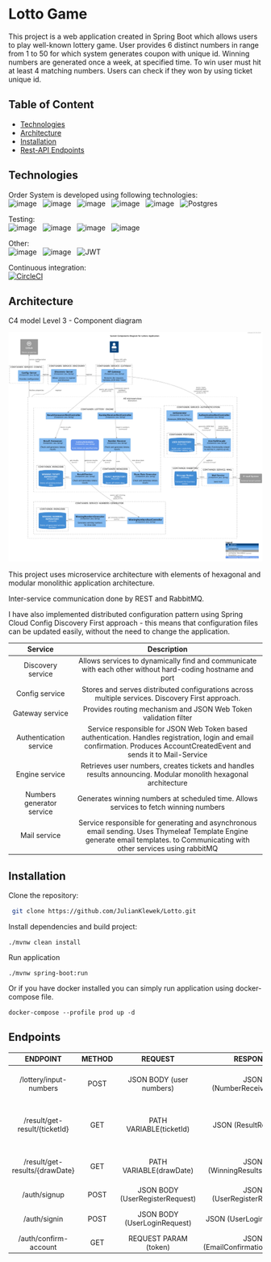 # Lotto Game

This project is a web application created in Spring Boot which allows users to play well-known lottery game. User
provides 6 distinct numbers in range from 1 to 50 for which system generates coupon with unique id. Winning numbers are
generated once a week, at specified time. To win user must hit at least 4 matching numbers. Users can check if they won
by using ticket unique id.

## Table of Content
- [Technologies](#technologies)
- [Architecture](#architecture)
- [Installation](#installation)
- [Rest-API Endpoints](#endpoints)

## Technologies

Order System is developed using following technologies: <br>
![image](https://img.shields.io/badge/17-Java-orange?style=for-the-badge) &nbsp;
![image](https://img.shields.io/badge/apache_maven-C71A36?style=for-the-badge&logo=apachemaven&logoColor=white) &nbsp;
![image](https://img.shields.io/badge/Spring_Boot-F2F4F9?style=for-the-badge&logo=spring) &nbsp;
![image](https://img.shields.io/badge/MongoDB-4EA94B?style=for-the-badge&logo=mongodb&logoColor=white) &nbsp;
![image](https://img.shields.io/badge/rabbitmq-%23FF6600.svg?&style=for-the-badge&logo=rabbitmq&logoColor=white) &nbsp;
![Postgres](https://img.shields.io/badge/postgres-%23316192.svg?style=for-the-badge&logo=postgresql&logoColor=white) &nbsp;


Testing:<br>
![image](https://img.shields.io/badge/Junit5-25A162?style=for-the-badge&logo=junit5&logoColor=white) &nbsp;
![image](https://img.shields.io/badge/Mockito-78A641?style=for-the-badge) &nbsp;
![image](https://img.shields.io/badge/Testcontainers-9B489A?style=for-the-badge) &nbsp;
![image](https://img.shields.io/badge/WIREMOCK-lightblue?style=for-the-badge) &nbsp;

Other:<br>
![image](https://img.shields.io/badge/Docker-2CA5E0?style=for-the-badge&logo=docker&logoColor=white) &nbsp;
![image](https://img.shields.io/badge/-Swagger-%23Clojure?style=for-the-badge&logo=swagger&logoColor=white) &nbsp;
![JWT](https://img.shields.io/badge/JWT-black?style=for-the-badge&logo=JSON%20web%20tokens) &nbsp;

Continuous integration: <br>
[![CircleCI](https://dl.circleci.com/status-badge/img/circleci/DmCGbhvsat4gP2YLSDSfx4/JtzsURR2NSU8SyxJrkdYBo/tree/master.svg?style=svg)](https://dl.circleci.com/status-badge/redirect/circleci/DmCGbhvsat4gP2YLSDSfx4/JtzsURR2NSU8SyxJrkdYBo/tree/master)

## Architecture

C4 model Level 3 - Component diagram

<a href="https://raw.githubusercontent.com/JulianKlewek/Lotto/master/architecture/System_Component_Diagram_V1.png"><img src="architecture/System_Component_Diagram_V1.png" width="850"/><br></a>

This project uses microservice architecture with elements of hexagonal and modular monolithic application architecture.

Inter-service communication done by REST and RabbitMQ.

I have also implemented distributed configuration pattern using Spring Cloud Config Discovery First approach - this means
that configuration files can be updated easily, without the need to change the application.


|          Service          |                                                                                   Description                                                                                   |
|:-------------------------:|:-------------------------------------------------------------------------------------------------------------------------------------------------------------------------------:|
|     Discovery service     |                                    Allows services to dynamically find and communicate with each other without hard-coding hostname and port                                    |
|      Config service       |                                        Stores and serves distributed configurations across multiple services. Discovery First approach.                                         |
|      Gateway service      |                                                         Provides routing mechanism and JSON Web Token validation filter                                                         |
|  Authentication service   |   Service responsible for JSON Web Token based authentication. Handles registration, login and email confirmation. Produces AccountCreatedEvent and sends it to Mail-Service    |
|      Engine service       |                                 Retrieves user numbers, creates tickets and handles results announcing. Modular monolith hexagonal architecture                                 |
| Numbers generator service |                                              Generates winning numbers at scheduled time. Allows services to fetch winning numbers                                              |
|       Mail service        | Service responsible for generating and asynchronous email sending. Uses Thymeleaf Template Engine generate email templates. to Communicating with other services using rabbitMQ |


## Installation

Clone the repository:
```bash
 git clone https://github.com/JulianKlewek/Lotto.git
 ```

Install dependencies and build project:
```mvn
./mvnw clean install
 ```
Run application
```mvn
./mvnw spring-boot:run
 ```

Or if you have docker installed you can simply run application using docker-compose file.
```docker
docker-compose --profile prod up -d
```


## Endpoints

|               ENDPOINT                | METHOD |             REQUEST             |                                 RESPONSE                                  |                  FUNCTION                  |
|:-------------------------------------:|:------:|:-------------------------------:|:-------------------------------------------------------------------------:|:------------------------------------------:|
|        /lottery/input-numbers         |  POST  |    JSON BODY (user numbers)     |                        JSON (NumberReceiverResult)                        |    creates new ticket for given numbers    |
|     /result/get-result/{ticketId}     |  GET   |     PATH VARIABLE(ticketId)     |                           JSON (ResultResponse)                           | returns lottery result for given ticketId  |
|    /result/get-results/{drawDate}     |  GET   |     PATH VARIABLE(drawDate)     |                       JSON (WinningResultsResponse)                       | returns all lottery results for given date |
|             /auth/signup              |  POST  | JSON BODY (UserRegisterRequest) |                        JSON (UserRegisterResponse)                        |               registers user               |
|             /auth/signin              |  POST  |  JSON BODY (UserLoginRequest)   |                         JSON (UserLoginResponse)                          |            allows user to login            |
|         /auth/confirm-account         |  GET   |      REQUEST PARAM (token)      |                     JSON (EmailConfirmationResponse)                      |            confirms user email             |
